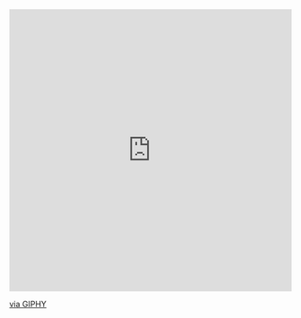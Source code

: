 <div style="width:100%;height:0;padding-bottom:100%;position:relative;"><iframe src="https://giphy.com/embed/BAdNxF9dxYbuY5YCcJ" width="100%" height="100%" style="position:absolute" frameBorder="0" class="giphy-embed" allowFullScreen></iframe></div><p><a href="https://giphy.com/gifs/teemo-drake-BAdNxF9dxYbuY5YCcJ">via GIPHY</a></p>
